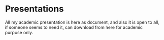 # Presentations
All my academic presentation is here as document, and also it is open to all, if someone seems to need it, can download from here for academic purpose only.  
